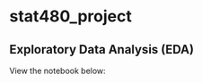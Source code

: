 # stat480_project


## Exploratory Data Analysis (EDA)

View the notebook below:

<script src="https://gist.github.com/fsaudm/2a7d013cd0e36787c8a1316fabae222f"></script>
